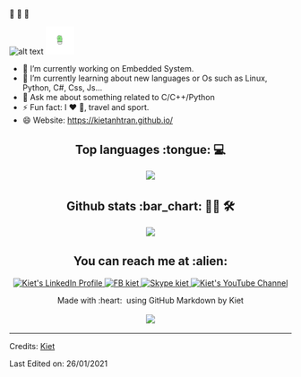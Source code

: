 👋 👋 👋

![alt text](./iamkiet.gif)
<img src="./source.gif" width="10%" heigh="10%"></p>
- 🔭 I’m currently working on Embedded System.
- 🌱 I’m currently learning about new languages or Os such as Linux, Python, C#, Css, Js...
- 💬 Ask me about something related to C/C++/Python
- ⚡ Fun fact: I :heart: :dog:, travel and sport.
- 😄 Website: https://kietanhtran.github.io/

<h2 align="center">Top languages :tongue: 💻</h2>
<p align="center"><img src="https://github-readme-stats.vercel.app/api/top-langs/?username=kietanhtran&langs_count=10&theme=tokyonight&layout=compact"></p>

<h2 align="center">Github stats :bar_chart: 👨‍💻 🛠</h2>
<p align="center"><img src="https://github-readme-stats.vercel.app/api?username=kietanhtran&show_icons=true&theme=dracula"></p>

<h2 align="center">You can reach me at :alien: </h2>
<p align="center">

  <a href="https://www.linkedin.com/in/kiettrananh/">
    <img src="https://www.vectorlogo.zone/logos/linkedin/linkedin-icon.svg" alt="Kiet's LinkedIn Profile" height="30" width="30">
  </a>

  <a href="https://www.facebook.com/anhkiettrann">
    <img src="https://www.vectorlogo.zone/logos/facebook/facebook-icon.svg" alt="FB kiet" height="30" width="30">
  </a>
  
  <a href="https://join.skype.com/invite/nQxePHnFBfce">
    <img src="https://www.vectorlogo.zone/logos/skype/skype-icon.svg" alt="Skype kiet" height="30" width="30">
  </a>
  
  <a href="https://www.youtube.com/channel/UCOnAlZYfVn6uAaJbt0pxhfA/featured?view_as=subscriber">
    <img src="https://www.vectorlogo.zone/logos/youtube/youtube-icon.svg" alt="Kiet's YouTube Channel" height="30" width="30">
  </a>
 </p>

 
<p align="center">
  Made with :heart: &nbsp;using GitHub Markdown by Kiet
  <br />
  <br />
  <img src="https://media.giphy.com/media/jpVnC65DmYeyRL4LHS/giphy.gif" width="20%">
</p>

-----

Credits: [Kiet](https://github.com/kietanhtran)

Last Edited on: 26/01/2021
